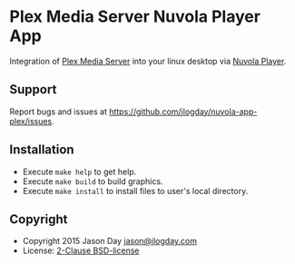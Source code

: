 Plex Media Server Nuvola Player App
=============================

Integration of [Plex Media Server](https://plex.tv/) into your linux desktop via
[Nuvola Player](https://github.com/tiliado/nuvolaplayer).
 
Support
-------

Report bugs and issues at <https://github.com/jlogday/nuvola-app-plex/issues>.


Installation
------------

  * Execute ``make help`` to get help.
  * Execute ``make build`` to build graphics.
  * Execute ``make install`` to install files to user's local directory.

Copyright
---------

  - Copyright 2015 Jason Day <jason@jlogday.com>
  - License: [2-Clause BSD-license](./LICENSE)
